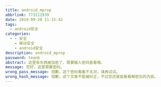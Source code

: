 ```yaml
---
title: android_mprop
abbrlink: 773112939
date: 2019-09-20 11:15:42
tags:
  - android安全
categories:
  - - 安全
    - 移动安全
    - android安全
description: android_mprop
password: teanb
abstract: 这里有东西被加密了，需要输入密码查看哦。
message: 您好，这里需要密码。
wrong_pass_message: 抱歉，这个密码看着不太对，请再试试。
wrong_hash_message: 抱歉，这个文章不能被纠正，不过您还是能看看解密后的内容。
---
```

